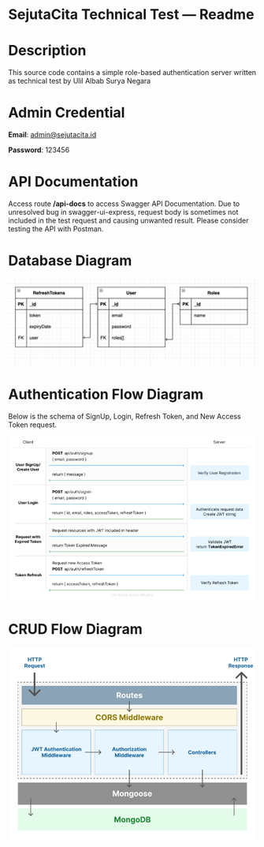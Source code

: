# SejutaCita Technical Test — Readme

# Description

This source code contains a simple role-based authentication server written as technical test by Ulil Albab Surya Negara

# Admin Credential

**Email**: admin@sejutacita.id

**Password**: 123456

# API Documentation

Access route **/api-docs** to access Swagger API Documentation. Due to unresolved bug in swagger-ui-express, request body is sometimes not included in the test request and causing unwanted result. Please consider testing the API with Postman.

# Database Diagram

![Screen Shot 2021-11-11 at 19.02.30.png](images/Screen_Shot_2021-11-11_at_19.02.30.png)

# Authentication Flow Diagram

Below is the schema of SignUp, Login, Refresh Token, and New Access Token request.

![Frame 1.png](images/Frame_1.png)

# CRUD Flow Diagram

![Frame 2 (1).png](images/Frame_2_(1).png)